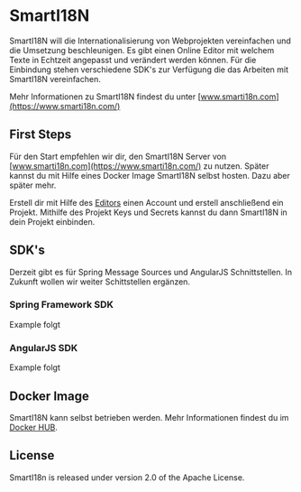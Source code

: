 # SmartI18N

SmartI18N will die Internationalisierung von Webprojekten vereinfachen und die Umsetzung beschleunigen. Es gibt einen Online Editor mit welchem Texte in Echtzeit angepasst und verändert werden können. Für die Einbindung stehen verschiedene SDK's zur Verfügung die das Arbeiten mit SmartI18N vereinfachen. 

Mehr Informationen zu SmartI18N findest du unter [www.smarti18n.com](https://www.smarti18n.com/)

## First Steps

Für den Start empfehlen wir dir, den SmartI18N Server von [www.smarti18n.com](https://www.smarti18n.com/) zu nutzen. Später kannst du mit Hilfe eines Docker Image SmartI18N selbst hosten. Dazu aber später mehr.

Erstell dir mit Hilfe des [Editors](https://editor.smarti18n.com/) einen Account und erstell anschließend ein Projekt. Mithilfe des Projekt Keys und Secrets kannst du dann SmartI18N in dein Projekt einbinden.

## SDK's

Derzeit gibt es für Spring Message Sources und AngularJS Schnittstellen. In Zukunft wollen wir weiter Schittstellen ergänzen.

### Spring Framework SDK

Example folgt

### AngularJS SDK

Example folgt

## Docker Image

SmartI18N kann selbst betrieben werden. Mehr Informationen findest du im [Docker HUB](https://hub.docker.com/r/smarti18n/).

## License

SmartI18n is released under version 2.0 of the Apache License.
